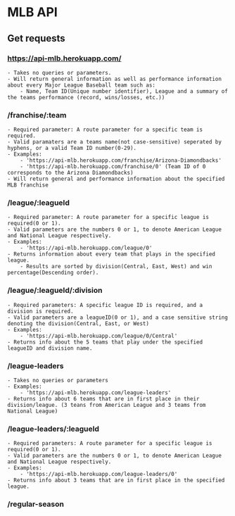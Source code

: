 # MLB API

## Get requests
### https://api-mlb.herokuapp.com/
    - Takes no queries or parameters.
    - Will return general information as well as performance information about every Major League Baseball team such as:
        - Name, Team ID(Unique number identifier), League and a summary of the teams performance (record, wins/losses, etc.))

### /franchise/:team
    - Required parameter: A route parameter for a specific team is required.
    - Valid paramaters are a teams name(not case-sensitive) seperated by hyphens, or a valid Team ID number(0-29).
    - Examples: 
        - 'https://api-mlb.herokuapp.com/franchise/Arizona-Diamondbacks'
        - 'https://api-mlb.herokuapp.com/franchise/0' (Team ID of 0 corresponds to the Arizona Diamondbacks)
    - Will return general and performance information about the specified MLB franchise

### /league/:leagueId
    - Required parameter: A route parameter for a specific league is required(0 or 1).
    - Valid parameters are the numbers 0 or 1, to denote American League and National League respectively.
    - Examples: 
        - 'https://api-mlb.herokuapp.com/league/0'
    - Returns information about every team that plays in the specified league.
        - Results are sorted by division(Central, East, West) and win percentage(Descending order).

### /league/:leagueId/:division
    - Required parameters: A specific league ID is required, and a division is required.
    - Valid parameters are a leagueID(0 or 1), and a case sensitive string denoting the division(Central, East, or West)
    - Examples: 
        - 'https://api-mlb.herokuapp.com/league/0/Central'
    - Returns info about the 5 teams that play under the specified leagueID and division name.

### /league-leaders
    - Takes no queries or parameters
    - Examples:
        - 'https://api-mlb.herokuapp.com/league-leaders'
    - Returns info about 6 teams that are in first place in their division/league. (3 teans from American League and 3 teams from National League)

### /league-leaders/:leagueId
    - Required parameters: A route parameter for a specific league is required(0 or 1).
    - Valid parameters are the numbers 0 or 1, to denote American League and National League respectively.
    - Examples: 
        - 'https://api-mlb.herokuapp.com/league-leaders/0'
    - Returns info about 3 teams that are in first place in the specified league.

### /regular-season